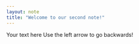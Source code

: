 ```yaml
---
layout: note
title: "Welcome to our second note!"
---
```

Your text here
Use the left arrow to go backwards!
